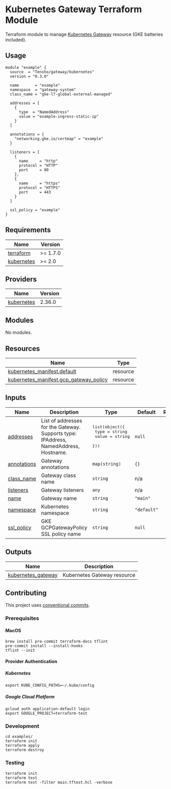 # Kubernetes Gateway Terraform Module

Terraform module to manage [Kubernetes Gateway](https://kubernetes.io/docs/concepts/services-networking/gateway/) resource (GKE batteries included).

## Usage

```hcl
module "example" {
  source  = "Tensho/gateway/kubernetes"
  version = "0.3.0"

  name       = "example"
  namespace  = "gateway-system"
  class_name = "gke-l7-global-external-managed"
  
  addresses = [
    {
      type  = "NamedAddress"
      value = "example-ingress-static-ip"
    }
  ]
  
  annotations = {
    "networking.gke.io/certmap" = "example"
  }
  
  listeners = [
    {
      name     = "http"
      protocol = "HTTP"
      port     = 80
    },
    {
      name     = "https"
      protocol = "HTTPS"
      port     = 443
    }
  ]
  
  ssl_policy = "example"
}
```

<!-- BEGIN_TF_DOCS -->
## Requirements

| Name | Version |
|------|---------|
| <a name="requirement_terraform"></a> [terraform](#requirement\_terraform) | >= 1.7.0 |
| <a name="requirement_kubernetes"></a> [kubernetes](#requirement\_kubernetes) | >= 2.0 |

## Providers

| Name | Version |
|------|---------|
| <a name="provider_kubernetes"></a> [kubernetes](#provider\_kubernetes) | 2.36.0 |

## Modules

No modules.

## Resources

| Name | Type |
|------|------|
| [kubernetes_manifest.default](https://registry.terraform.io/providers/hashicorp/kubernetes/latest/docs/resources/manifest) | resource |
| [kubernetes_manifest.gcp_gateway_policy](https://registry.terraform.io/providers/hashicorp/kubernetes/latest/docs/resources/manifest) | resource |

## Inputs

| Name | Description | Type | Default | Required |
|------|-------------|------|---------|:--------:|
| <a name="input_addresses"></a> [addresses](#input\_addresses) | List of addresses for the Gateway. Supports type: IPAddress, NamedAddress, Hostname. | <pre>list(object({<br/>    type  = string<br/>    value = string<br/>  }))</pre> | `null` | no |
| <a name="input_annotations"></a> [annotations](#input\_annotations) | Gateway annotations | `map(string)` | `{}` | no |
| <a name="input_class_name"></a> [class\_name](#input\_class\_name) | Gateway class name | `string` | n/a | yes |
| <a name="input_listeners"></a> [listeners](#input\_listeners) | Gateway listeners | `any` | n/a | yes |
| <a name="input_name"></a> [name](#input\_name) | Gateway name | `string` | `"main"` | no |
| <a name="input_namespace"></a> [namespace](#input\_namespace) | Kubernetes namespace | `string` | `"default"` | no |
| <a name="input_ssl_policy"></a> [ssl\_policy](#input\_ssl\_policy) | GKE GCPGatewayPolicy SSL policy name | `string` | `null` | no |

## Outputs

| Name | Description |
|------|-------------|
| <a name="output_kubernetes_gateway"></a> [kubernetes\_gateway](#output\_kubernetes\_gateway) | Kubernetes Gateway resource |
<!-- END_TF_DOCS -->

## Contributing

This project uses [conventional commits](https://www.conventionalcommits.org/en/v1.0.0/).

### Prerequisites

#### MacOS

```shell
brew install pre-commit terraform-docs tflint
pre-commit install --install-hooks
tflint --init
```

#### Provider Authentication

##### Kubernetes

```shell
export KUBE_CONFIG_PATHS=~/.kube/config
```

##### Google Cloud Platform

```shell
gcloud auth application-default login
export GOOGLE_PROJECT=terraform-test
```

### Development

```shell
cd examples/
terraform init
terraform apply
terraform destroy
```

### Testing

```shell
terraform init
terraform test
terraform test -filter main.tftest.hcl -verbose
```
